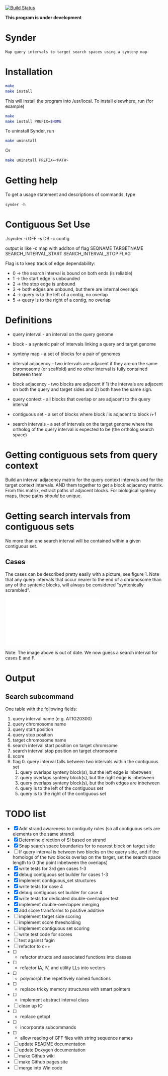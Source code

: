 [![Build Status](https://travis-ci.org/arendsee/synder.svg?branch=master)](https://travis-ci.org/arendsee/synder)

**This program is under development**

# Synder

    Map query intervals to target search spaces using a synteny map

# Installation

``` bash
make
make install
```

This will install the program into /usr/local. To install elsewhere, run (for
example)

``` bash
make
make install PREFIX=$HOME
```

To uninstall Synder, run

``` bash
make uninstall
```

Or

``` bash
make uninstall PREFIX=<PATH>
```

# Getting help

To get a usage statement and descriptions of commands, type

`synder -h`

# Contiguous Set Use

./synder -i GFF -s DB -c contig

output is like -c map with additon of flag
SEQNAME TARGETNAME SEARCH_INTERVAL_START SEARCH_INTERVAL_STOP FLAG

Flag is to keep track of edge dependability:

 * 0 -> the search interval is bound on both ends (is reliable)
 * 1 -> the start edge is unbounded
 * 2 -> the stop edge is unbound
 * 3 -> both edges are unbound, but there are internal overlaps
 * 4 -> query is to the left of a contig, no overlap
 * 5 -> query is to the right of a contig, no overlap

# Definitions

 * query interval - an interval on the query genome

 * block - a syntenic pair of intervals linking a query and target genome

 * synteny map - a set of blocks for a pair of genomes

 * interval adjacency - two intervals are adjacent if they are on the same
   chromosome (or scaffold) and no other interval is fully contained between
   them

 * block adjacency - two blocks are adjacent if 1) the intervals are adjacent on
   both the query and target sides and 2) both have the same sign.

 * query context - all blocks that overlap or are adjacent to the query interval

 * contiguous set - a set of blocks where block *i* is adjacent to block *i+1*

 * search intervals - a set of intervals on the target genome where the
   ortholog of the query interval is expected to be (the ortholog search space)

# Getting contiguous sets from query context

Build an interval adjacency matrix for the query context intervals and for the
target context intervals. AND them together to get a block adjacency matrix.
From this matrix, extract paths of adjacent blocks. For biological synteny
maps, these paths *should* be unique.

# Getting search intervals from contiguous sets

No more than one search interval will be contained within a given contiguous set. 

## Cases

The cases can be described pretty easily with a picture, see figure 1. Note
that any query intervals that occur nearer to the end of a chromosome than any
of the syntenic blocks, will always be considered "syntenically scrambled".

 ![Contiguous set to search interval. Cases E and F are considered syntenically scrambled so no search interval is obtained.](figures/contiguous-set-to-search-interval.pdf)

Note: The image above is out of date. We now guess a search interval for cases
E and F.

# Output

## Search subcommand

One table with the following fields:
 1. query interval name (e.g. AT1G20300)
 2. query chromosome name
 3. query start position
 4. query stop position
 5. target chromosome name
 6. search interval start position on target chromsome
 7. search interval stop position on target chromsome
 8. score
 9. flag
    0. query interval falls between two intervals within the contiguous set
    1. query overlaps synteny block(s), but the left edge is inbetween
    2. query overlaps synteny block(s), but the right edge is inbetween
    3. query overlaps synteny block(s), but the both edges are inbetween
    4. query is to the left of the contiguous set
    5. query is to the right of the contiguous set

# TODO list

 - [x] Add strand awareness to contiguity rules (so all contiguous sets are elements on the same strand)
 - [x] Determine direction of SI based on strand
 - [x] Snap search space boundaries for to nearest block on target side
 - [ ] If query interval is between two blocks on the query side, and if the
       homologs of the two blocks overlap on the target, set the search space
       length to 0 (the point inbetween the overlaps)
 - [x] write tests for 3rd gen cases 1-3
 - [x] debug contiguous set builder for cases 1-3
 - [x] implement contiguous\_set structures
 - [x] write tests for case 4
 - [x] debug contiguous set builder for case 4
 - [x] write tests for dedicated double-overlapper test
 - [x] implement double-overlapper merging
 - [x] add score transforms to positive additive
 - [ ] implement target side scoring
 - [ ] implement score thresholding
 - [ ] implement contiguous set scoring
 - [ ] write test code for scores
 - [ ] test against fagin
 - [ ] refactor to c++
 - [ ]  - refactor structs and associated functions into classes
 - [ ]  - refactor IA, IV, and utility LLs into vectors
 - [ ]  - polymorph the repetitively named functions
 - [ ]  - replace tricky memory structures with smart pointers
 - [ ]  - implement abstract interval class
 - [ ] clean up IO
 - [ ]  - replace getopt
 - [ ]  - incorporate subcommands
 - [ ]  - allow reading of GFF files with string sequence names
 - [ ] update README documentation
 - [ ] update Doxygen documentation
 - [ ] make Github wiki
 - [ ] make Github pages site
 - [ ] merge into Win code
